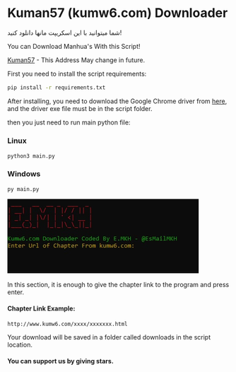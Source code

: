  # Kuman57 (kumw6.com) Downloader

شما میتوانید با این اسکریپت مانها دانلود کنید!

You can Download Manhua's With this Script!

[Kuman57](https://kumw6.com) - This Address May change in future.

First you need to install the script requirements:
```cmd
pip install -r requirements.txt
```
After installing, you need to download the Google Chrome driver from [here](https://chromedriver.chromium.org/downloads), and the driver exe file must be in the script folder.

then you just need to run main python file:

### Linux
```terminal
python3 main.py
```


### Windows
```cmd
py main.py
```


![Main_Page](https://github.com/esmail-mkh/Kuman57-Downloader/raw/main/image.jpg)

In this section, it is enough to give the chapter link to the program and press enter.

#### Chapter Link Example:
```
http://www.kumw6.com/xxxx/xxxxxxx.html
```

Your download will be saved in a folder called downloads in the script location.


#### You can support us by giving stars.
